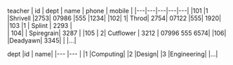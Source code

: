 teacher
| id	| dept	| name |	phone |	mobile |
|---|---|---|---|---|
|101	|1	|Shrivell	|2753|	07986 |555 |1234|
|102|	1|	Throd|	2754|	07122 |555| 1920|
|103	|1	| Splint	| 2293 |	
| 104| 	|	Spiregrain|	3287	|
|105	|  2| Cutflower |	3212	| 07996 555 6574|
|106|		|Deadyawn|	3345|	     |
|...|

dept
|id	| name|
|--- |--- |
|1	|Computing|
|2	|Design|
|3	|Engineering|
|...|
